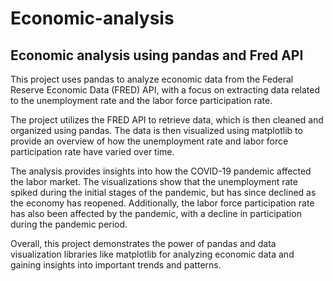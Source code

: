 # Economic-analysis
## Economic analysis using pandas and Fred API

This project uses pandas to analyze economic data from the Federal Reserve Economic Data (FRED) API, with a focus on extracting data related to the unemployment rate and the labor force participation rate.

The project utilizes the FRED API to retrieve data, which is then cleaned and organized using pandas. The data is then visualized using matplotlib to provide an overview of how the unemployment rate and labor force participation rate have varied over time.

The analysis provides insights into how the COVID-19 pandemic affected the labor market. The visualizations show that the unemployment rate spiked during the initial stages of the pandemic, but has since declined as the economy has reopened. Additionally, the labor force participation rate has also been affected by the pandemic, with a decline in participation during the pandemic period.

Overall, this project demonstrates the power of pandas and data visualization libraries like matplotlib for analyzing economic data and gaining insights into important trends and patterns.
